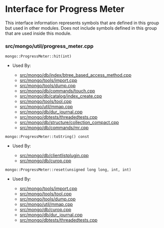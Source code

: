 
# Interface for Progress Meter
This interface information represents symbols that are defined in this group but used in other modules.  Does not include symbols defined in this group that are used inside this module.

### src/mongo/util/progress\_meter.cpp

<div></div>

    mongo::ProgressMeter::hit(int)

- Used By:

    - [src/mongo/db/index/btree\_based\_access\_method.cpp](../../../../query\_and\_operation\_handling/indexing)
    - [src/mongo/tools/import.cpp](../../../../tools/tools)
    - [src/mongo/tools/dump.cpp](../../../../tools/tools)
    - [src/mongo/db/commands/touch.cpp](../../../../query\_and\_operation\_handling/database\_commands)
    - [src/mongo/db/catalog/index\_create.cpp](../../../../storage/storage\_layer\_structure)
    - [src/mongo/tools/tool.cpp](../../../../tools/tools)
    - [src/mongo/util/mmap.cpp](../../../../storage/data\_files)
    - [src/mongo/db/dur\_journal.cpp](../../../../storage/journaling)
    - [src/mongo/dbtests/threadedtests.cpp](../../../../tests/unit\_tests)
    - [src/mongo/db/structure/collection\_compact.cpp](../../../../storage/storage\_layer\_structure)
    - [src/mongo/db/commands/mr.cpp](../../../../query\_and\_operation\_handling/database\_commands)

<div></div>

    mongo::ProgressMeter::toString() const

- Used By:

    - [src/mongo/db/clientlistplugin.cpp](../../../../network/web\_server)
    - [src/mongo/db/curop.cpp](../../../../query\_and\_operation\_handling/client\_and\_operation\_tracking)

<div></div>

    mongo::ProgressMeter::reset(unsigned long long, int, int)

- Used By:

    - [src/mongo/tools/import.cpp](../../../../tools/tools)
    - [src/mongo/tools/tool.cpp](../../../../tools/tools)
    - [src/mongo/tools/dump.cpp](../../../../tools/tools)
    - [src/mongo/util/mmap.cpp](../../../../storage/data\_files)
    - [src/mongo/db/curop.cpp](../../../../query\_and\_operation\_handling/client\_and\_operation\_tracking)
    - [src/mongo/db/dur\_journal.cpp](../../../../storage/journaling)
    - [src/mongo/dbtests/threadedtests.cpp](../../../../tests/unit\_tests)
